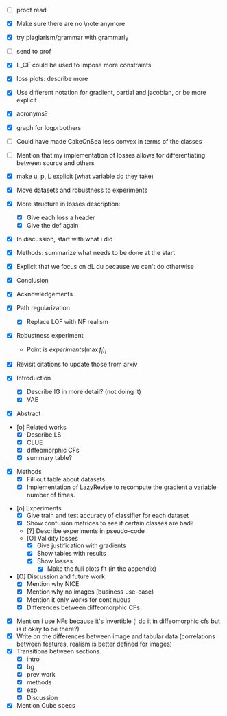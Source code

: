 - [ ] proof read

- [x] Make sure there are no \note anymore
- [x] try plagiarism/grammar with grammarly
- [ ] send to prof


- [x] L_CF could be used to impose more constraints
- [x] loss plots: describe more
- [x] Use different notation for gradient, partial and jacobian, or be more explicit
- [x] acronyms?
- [x] graph for logprbothers
- [ ] Could have made CakeOnSea less convex in terms of the classes
- [ ] Mention that my implementation of losses allows for differentiating between source and others

- [x] make u, p, L explicit (what variable do they take)
- [x] Move datasets and robustness to experiments
- [x] More structure in losses description:
    - [x] Give each loss a header
    - [x] Give the def again
- [x] In discussion, start with what i did
- [x] Methods: summarize what needs to be done at the start
- [x] Explicit that we focus on dL du because we can't do otherwise
- [x] Conclusion
- [x] Acknowledgements
- [x] Path regularization
    - [X] Replace LOF with NF realism
- [x] Robustness experiment
    - Point is $experiments(\max f_i)_i$
- [x] Revisit citations to update those from arxiv
- [x] Introduction
    - [x] Describe IG in more detail? (not doing it)
    - [X] VAE
- [x] Abstract
- [o] Related works
    - [X] Describe LS
    - [X] CLUE
    - [X] diffeomorphic CFs
    - [x] summary table?
- [x] Methods
    - [X] Fill out table about datasets
    - [X] Implementation of LazyRevise to recompute the gradient a variable number of times.
- [o] Experiments
    - [X] Give train and test accuracy of classifier for each dataset
    - [X] Show confusion matrices to see if certain classes are bad?
    - [?] Describe experiments in pseudo-code
    - [O] Validity losses
        - [X] Give justification with gradients
        - [X] Show tables with results
        - [X] Show losses 
            - [x] Make the full plots fit (in the appendix)
- [O] Discussion and future work
    - [X] Mention why NICE
    - [X] Mention why no images (business use-case)
    - [X] Mention it only works for continuous
    - [X] Differences between diffeomorphic CFs
- [x] Mention i use NFs because it's invertible (i do it in diffeomorphic cfs but is it okay to be there?)
- [X] Write on the differences between image and tabular data (correlations between features, realism is better defined for images)
- [x] Transitions between sections.
    - [x] intro
    - [x] bg
    - [x] prev work
    - [x] methods
    - [X] exp
    - [x] Discussion
- [x] Mention Cube specs
